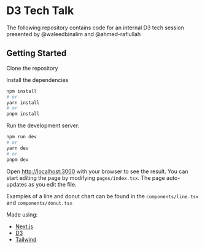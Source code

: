# D3 Tech Talk

The following repository contains code for an internal D3 tech session presented by @waleedbinalim and @ahmed-rafiullah

## Getting Started

Clone the repository

Install the dependencies

```bash
npm install
# or
yarn install
# or
pnpm install
```

Run the development server:

```bash
npm run dev
# or
yarn dev
# or
pnpm dev
```

Open [http://localhost:3000](http://localhost:3000) with your browser to see the result. You can start editing the page by modifying `pages/index.tsx`. The page auto-updates as you edit the file.

Examples of a line and donut chart can be found in the `components/line.tsx` and `components/donut.tsx`

Made using:

- [Next.js](https://nextjs.org/)
- [D3](https://d3js.org/)
- [Tailwind](https://tailwindcss.com/)
